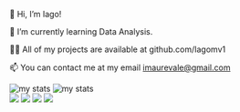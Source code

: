 👋 Hi, I’m Iago!

🌱 I’m currently learning Data Analysis.

👨‍💻 All of my projects are available at github.com/Iagomv1

📫 You can contact me at my email imaurevale@gmail.com

<div>
<img alt ="my stats" align = "top" src = "https://github-readme-stats.vercel.app/api?username=Iagomv1&count_private=true&show_icons=true&theme=dark"/>
<img alt ="my stats" align = "top" src = "https://github-readme-stats.vercel.app/api/top-langs/?username=Iagomv1&layout=compact&theme=dark"/>
</div>

<div>
      <a href= "https://www.linkedin.com/in/iago-vale-53299a190/" target= "_blank"><img src = https://img.shields.io/badge/LinkedIn-0077B5?style=for-the-badge&logo=linkedin&logoColor=white target= "_blank" a></a>
    <a href= "https://www.codewars.com/users/Iagomv1" target = "_blank"><img src = https://img.shields.io/badge/Codewars-B1361E?style=for-the-badge&logo=Codewars&logoColor=white target = "_blank" a></a>
     <a href= "mailto:imaurevale@gmail.com" target= "_blank"><img src = https://img.shields.io/badge/Gmail-D14836?style=for-the-badge&logo=gmail&logoColor=white&logoColor=white target= "_blank" a></a>
    <a href="https://www.instagram.com/iagomvale/" target= "_blank"><img src = https://img.shields.io/badge/Instagram-E4405F?style=for-the-badge&logo=instagram&logoColor=white target="_blank"></a>
 
</div>
